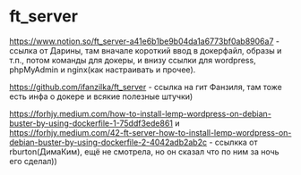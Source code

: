 # ft_server
https://www.notion.so/ft_server-a41e6b1be9b04da1a6773bf0ab8906a7 - ссылка от Дарины, там вначале короткий ввод в докерфайл, образы и т.п., потом команды для докеры, и внизу ссылки для wordpress, phpMyAdmin и nginx(как настраивать и прочее).


https://github.com/ifanzilka/ft_server - ссылка на гит Фанзиля, там тоже есть инфа о докере и всякие полезные штучки)



https://forhjy.medium.com/how-to-install-lemp-wordpress-on-debian-buster-by-using-dockerfile-1-75ddf3ede861 и https://forhjy.medium.com/42-ft-server-how-to-install-lemp-wordpress-on-debian-buster-by-using-dockerfile-2-4042adb2ab2c - ссылкка от rburton(ДимаКим), ещё не смотрела, но он сказал что по ним за ночь его сделал))
